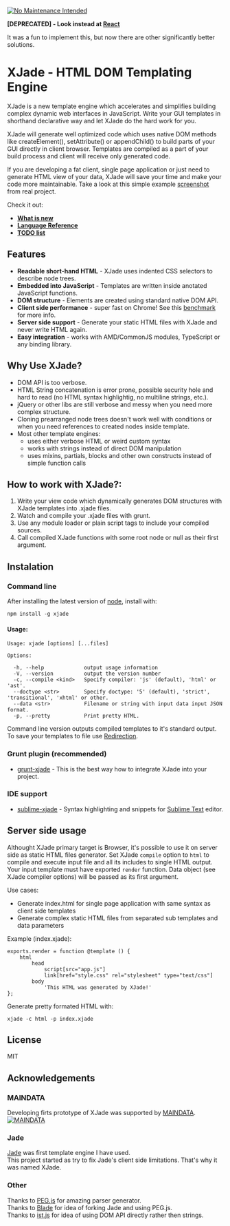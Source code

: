[![No Maintenance Intended](http://unmaintained.tech/badge.svg)](http://unmaintained.tech/)

**[DEPRECATED] - Look instead at [React](https://facebook.github.io/react/)**

It was a fun to implement this, but now there are other significantly better solutions.

# XJade - HTML DOM Templating Engine

XJade is a new template engine which accelerates and simplifies building complex dynamic web interfaces in JavaScript.
Write your GUI templates in shorthand declarative way and let XJade do the hard work for you.

XJade will generate well optimized code which uses native DOM methods like createElement(), setAttribute() or appendChild()
to build parts of your GUI directly in client browser. Templates are compiled as a part of your build process and client will receive only generated code.

If you are developing a fat client, single page application or just need to generate HTML view of your data,
XJade will save your time and make your code more maintainable.
Take a look at this simple example [screenshot](https://db.tt/pqShaziz) from real project.


Check it out:
* [**What is new**](CHANGES.md)
* [**Language Reference**](LANGUAGE.md)
* [**TODO list**](TODO.md)




##  Features
* **Readable short-hand HTML** - XJade uses indented CSS selectors to describe node trees.
* **Embedded into JavaScript** - Templates are written inside anotated JavaScript functions.
* **DOM structure** - Elements are created using standard native DOM API.
* **Client side performance** - super fast on Chrome! See this [benchmark](http://jsperf.com/xjade-benchmarks/2) for more info.
* **Server side support** - Generate your static HTML files with XJade and never write HTML again.
* **Easy integration** - works with AMD/CommonJS modules, TypeScript or any binding library.



## Why Use XJade?
* DOM API is too verbose.
* HTML String concatenation is error prone, possible security hole and hard to read (no HTML syntax highlightig, no multiline strings, etc.).
* jQuery or other libs are still verbose and messy when you need more complex structure.
* Cloning prearranged node trees doesn't work well with conditions or when you need references to created nodes inside template.
* Most other template engines:
    * uses either verbose HTML or weird custom syntax
    * works with strings instead of direct DOM manipulation
    * uses mixins, partials, blocks and other own constructs instead of simple function calls



## How to work with XJade?:
1. Write your view code which dynamically generates DOM structures with XJade templates into .xjade files.
1. Watch and compile your .xjade files with grunt.
1. Use any module loader or plain script tags to include your compiled sources.
1. Call compiled XJade functions with some root node or null as their first argument.



## Instalation

### Command line
After installing the latest version of [node](http://nodejs.org/), install with:
```shell
npm install -g xjade
```

#### Usage:
```
Usage: xjade [options] [...files]

Options:

  -h, --help             output usage information
  -V, --version          output the version number
  -c, --compile <kind>   Specify compiler: 'js' (default), 'html' or 'ast'.
  --doctype <str>        Specify doctype: '5' (default), 'strict', 'transitional', 'xhtml' or other.
  --data <str>           Filename or string with input data input JSON format.
  -p, --pretty           Print pretty HTML.
```

Command line version outputs compiled templates to it's standard output.
To save your templates to file use [Redirection](http://en.wikipedia.org/wiki/Redirection_(computing)).


### Grunt plugin (recommended)
* [grunt-xjade](https://github.com/dorny/grunt-xjade) - This is the best way how to integrate XJade into your project.


### IDE support
* [sublime-xjade](https://github.com/dorny/sublime-xjade) - Syntax highlighting and snippets for [Sublime Text](http://www.sublimetext.com/) editor.



## Server side usage

Althought XJade primary target is Browser, it's possible to use it on server side as static HTML files generator.
Set XJade `compile` option to `html` to compile and execute input file and all its includes to single HTML output.
Your input template must have exported `render` function.
Data object (see XJade compiler options) will be passed as its first argument.

Use cases:
* Generate index.html for single page application with same syntax as client side templates
* Generate complex static HTML files from separated sub templates and data parameters

Example (index.xjade):
```
exports.render = function @template () {
    html
        head
            script[src="app.js"]
            link[href="style.css" rel="stylesheet" type="text/css"]
        body
            'This HTML was generated by XJade!'
};
```

Generate pretty formated HTML with:
```
xjade -c html -p index.xjade
```



## License

MIT



## Acknowledgements

### MAINDATA
Developing firts prototype of XJade was supported by [MAINDATA](http://www.maindatainc.com).  
[![MAINDATA](https://dl.dropboxusercontent.com/u/40395608/MD-logo.png)](http://www.maindatainc.com)


### Jade
[Jade](http://jade-lang.com/) was first template engine I have used.  
This project started as try to fix Jade's client side limitations. That's why it was named XJade.  

### Other

Thanks to [PEG.js](http://pegjs.majda.cz/) for amazing parser generator.  
Thanks to [Blade](https://github.com/bminer/node-blade) for idea of forking Jade and using PEG.js.  
Thanks to [ist.js](http://njoyard.github.io/ist/) for idea of using DOM API directly rather then strings.  
